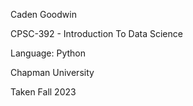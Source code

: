 Caden Goodwin

CPSC-392 - Introduction To Data Science

Language: Python

Chapman University

Taken Fall 2023

